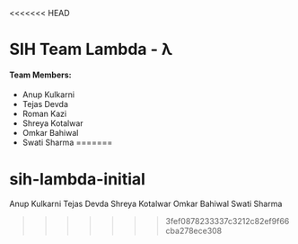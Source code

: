 <<<<<<< HEAD
# SIH Team Lambda - &lambda;

#### Team Members:
* Anup Kulkarni
* Tejas Devda
* Roman Kazi
* Shreya Kotalwar
* Omkar Bahiwal
* Swati Sharma
=======
# sih-lambda-initial
Anup Kulkarni
Tejas Devda
Shreya Kotalwar
Omkar Bahiwal
Swati Sharma
>>>>>>> 3fef0878233337c3212c82ef9f66cba278ece308
